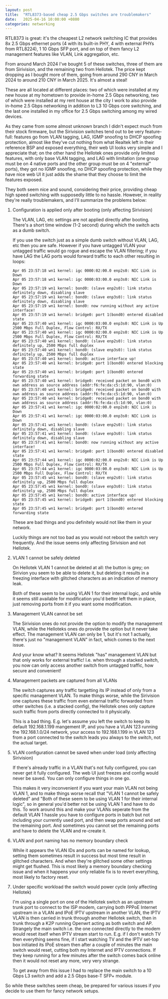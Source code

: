 ```yaml
---
layout: post
title:  "RTL8373-based cheap 2.5 Gbps switches are troublemakers"
date:   2025-04-16 10:00:00 +0800
categories: networking
---
```


RTL8373 is great: it's the cheapest L2 network switching IC that provides 8x 2.5 Gbps ethernet ports (4 with its built-in PHY, 4 with external PHYs from RTL8224), 1 10 Gbps SFP port, and on top of them fancy L2 management features like VLAN, Link aggregation, etc.

From around March 2024 I've bought 5 of these switches, three of them are from Sirivision, and the remaining two from Hellotek. The price kept dropping as I bought more of them, going from around 290 CNY in March 2024 to around 210 CNY in March 2025. It's almost a steal!

These are all located at different places: two of which were installed at my new house at my hometown to provide in-home 2.5 Gbps networking, two of which were installed at my rent house at the city I work to also provide in-home 2.5 Gbps networking in addition to L3 10 Gbps core switching, and the last one installed in my office for 2.5 Gbps switching among my wired devices.

As they came from some almost unknown branch I didn't expect much from their stock firmware, but the Sirivision switches tend out to be very feature-full: features go from VLAN tagging, LAG, IGMP snoofing to DHCP spoofing protection, almost like they've cut nothing from what Realtek left in their reference BSP and exposed everything, their web UI looks very simple and I appreciate that; on the other hand the Hellotek ones provide only limited features, with only base VLAN tagging, and LAG with limitation (one group must be on 4 native ports and the other group must be on 4 "external" ports), they got no IGMP snoofing, no DHCP spoofing protection, while they have nice web UI it just adds the shame that they choose to limit the features exposed.

They both seem nice and sound, considering their price, providing cheap high speed switching with supposedly little to no hassle. However, in reality they're really troublemakers, and I'll summarize the problems below:

1. Configuration is applied only after booting (only affecting Sirivision)

    The VLAN, LAG, etc settings are not applied directly after booting. There's a short time window (1-2 second) during which the switch acts as a dumb switch.
    
    If you use the switch just as a simple dumb switch without VLAN, LAG, etc then you are safe. However if you have untagged VLAN your untagged traffic would go rogue and escape the VLAN filtering; if you have LAG the LAG ports would forward traffic to each other resulting in loops:

    ```
    Apr 05 23:57:18 wn1 kernel: igc 0000:02:00.0 enp2s0: NIC Link is Down
    Apr 05 23:57:18 wn1 kernel: igc 0000:03:00.0 enp3s0: NIC Link is Down
    Apr 05 23:57:19 wn1 kernel: bond0: (slave enp2s0): link status definitely down, disabling slave
    Apr 05 23:57:19 wn1 kernel: bond0: (slave enp3s0): link status definitely down, disabling slave
    Apr 05 23:57:19 wn1 kernel: bond0: now running without any active interface!
    Apr 05 23:57:19 wn1 kernel: bridge0: port 1(bond0) entered disabled state
    Apr 05 23:57:40 wn1 kernel: igc 0000:03:00.0 enp3s0: NIC Link is Up 2500 Mbps Full Duplex, Flow Control: RX/TX
    Apr 05 23:57:40 wn1 kernel: igc 0000:02:00.0 enp2s0: NIC Link is Up 2500 Mbps Full Duplex, Flow Control: RX/TX
    Apr 05 23:57:40 wn1 kernel: bond0: (slave enp2s0): link status definitely up, 2500 Mbps full duplex
    Apr 05 23:57:40 wn1 kernel: bond0: (slave enp3s0): link status definitely up, 2500 Mbps full duplex
    Apr 05 23:57:40 wn1 kernel: bond0: active interface up!
    Apr 05 23:57:40 wn1 kernel: bridge0: port 1(bond0) entered blocking state
    Apr 05 23:57:40 wn1 kernel: bridge0: port 1(bond0) entered forwarding state
    Apr 05 23:57:40 wn1 kernel: bridge0: received packet on bond0 with own address as source address (addr:f6:fe:da:c5:1d:90, vlan:0)
    Apr 05 23:57:40 wn1 kernel: bridge0: received packet on bond0 with own address as source address (addr:f6:fe:da:c5:1d:90, vlan:0)
    Apr 05 23:57:40 wn1 kernel: bridge0: received packet on bond0 with own address as source address (addr:f6:fe:da:c5:1d:90, vlan:0)
    Apr 05 23:57:41 wn1 kernel: igc 0000:02:00.0 enp2s0: NIC Link is Down
    Apr 05 23:57:41 wn1 kernel: igc 0000:03:00.0 enp3s0: NIC Link is Down
    Apr 05 23:57:41 wn1 kernel: bond0: (slave enp2s0): link status definitely down, disabling slave
    Apr 05 23:57:41 wn1 kernel: bond0: (slave enp3s0): link status definitely down, disabling slave
    Apr 05 23:57:41 wn1 kernel: bond0: now running without any active interface!
    Apr 05 23:57:41 wn1 kernel: bridge0: port 1(bond0) entered disabled state
    Apr 05 23:57:44 wn1 kernel: igc 0000:02:00.0 enp2s0: NIC Link is Up 2500 Mbps Full Duplex, Flow Control: RX/TX
    Apr 05 23:57:44 wn1 kernel: igc 0000:03:00.0 enp3s0: NIC Link is Up 2500 Mbps Full Duplex, Flow Control: RX/TX
    Apr 05 23:57:45 wn1 kernel: bond0: (slave enp2s0): link status definitely up, 2500 Mbps full duplex
    Apr 05 23:57:45 wn1 kernel: bond0: (slave enp3s0): link status definitely up, 2500 Mbps full duplex
    Apr 05 23:57:45 wn1 kernel: bond0: active interface up!
    Apr 05 23:57:45 wn1 kernel: bridge0: port 1(bond0) entered blocking state
    Apr 05 23:57:45 wn1 kernel: bridge0: port 1(bond0) entered forwarding state
    ```

    These are bad things and you definitely would not like them in your network.

    Luckily things are not too bad as you would not reboot the switch very frequently. And the issue seems only affecting Sirivision and not Hellotek.

2. VLAN 1 cannot be safely deleted

    On Hellotek VLAN 1 cannot be deleted at all: the button is grey; on Sirivion you seem to be able to delete it, but deleting it results in a freezing interface with glitched characters as an indication of memory leak.

    Both of these seem to be using VLAN 1 for their internal logic, and while it seems still available for modification you'd better left them in place, just removing ports from it if you want some modification.

3. Management VLAN cannot be set

    The Sirivision ones do not provide the option to modify the management VLAN, while the Helloteks ones do provide the option but it never take effect. The management VLAN can only be 1, but it's not 1 actually, there's just no "management VLAN" in fact, which comes to the next issue.

    And your know what? It seems Hellotek "has" management VLAN but that only works for external traffic! I.e. when through a stacked switch, you now can only access another switch from untagged traffic, how secure and convenient!

4. Management packets are captured from all VLANs

    The switch captures any traffic targetting its IP instead of only from a specific management VLAN. To make things worse, while the Sirivision one captures these traffic from even external traffic forwarded from other switches (i.e. a stacked config), the Hellotek ones only capture such traffic from ports directly connected to it physically.

    This is a bad thing. E.g. let's assume you left the switch to keep its default 192.168.1.199 mangement IP, and you have a VLAN 123 running the 192.168.1.0/24 network, your access to 192.168.1.199 in VLAN 123 from a port connected to the switch leads you always to the switch, not the actual target. 

5. VLAN configuration cannot be saved when under load (only affecting Sirivision)

    If there's already traffic in a VLAN that's not fully configured, you can never get it fully configured. The web UI just freezes and config would never be saved. You can only configure things in one go. 

    This makes it very inconvenient if you want your main VLAN not being VLAN 1, and to make things worse recall that "VLAN 1 cannot be safely deleted" and "Both of these seem to be using VLAN 1 for their internal logic", so in general you'd better not be using VLAN 1 and have to do this. To work around this and make your VLANs seperate from the default VLAN 1 hassle you have to configure ports in batch but not including your currently used port, and then swap ports around and set the remaining port. And sometimes you cannot set the remaining ports and have to delete the VLAN and re-create it.

6. VLAN and port naming has no memory boundary check

    While it appears the VLAN IDs and ports can be named for lookup, setting them sometimes result in success but most time result in glitched characters. And when they're  glitched some other settings might get flushed. This is most likely a memory boundary checking issue and when it happens your only reliable fix is to revert everything, most likely to factory reset.

7. Under specific workload the switch would power cycle (only affecting Hellotek)

    I'm using a single port on one of the Hellotek switch as an upstream trunk port to connect to the ISP modem, carrying both PPPoE Internet upstream in a VLAN and IPoE IPTV upstream in another VLAN, the IPTV VLAN is then carried in trunk through another Hellotek switch, then in trunk through a K2P running Openwrt acting as both switch and AP. Strangely the main switch i.e. the one connected directly to the modem would reset itself when IPTV stream start to run. E.g. if I don't watch TV then everything seems fine, if I start watching TV and the IPTV set-top box initiated its IPoE stream then after a couple of minutes the main switch would reset, cutting both my Internet and IPTV connections. If they keep running for a few minutes after the switch comes back online then it would not reset any more, very very strange.

    To get away from this issue I had to replace the main switch to a 10 Gbps L3 switch and add a 2.5 Gbps base-T SFP+ module.

So while these switches seem cheap, be prepared for various issues if you decide to use them for fancy network setups.

